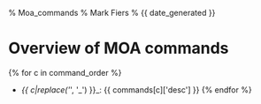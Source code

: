 % Moa\_commands
% Mark Fiers
% {{ date_generated }}
# Overview of MOA commands

{% for c in command_order %}
* _{{ c|replace('_', '\_') }}_: {{ commands[c]['desc'] }}
{% endfor %}
